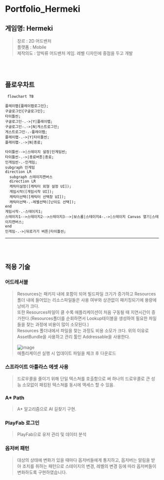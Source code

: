 # Portfolio_Hermeki
## 게임명: Hermeki   
>장르 : 2D 어드밴처   
>플랫폼 : Mobile   
>제작의도 : 앙빅류 어드밴처 게임. 레벨 디자인에 중점을 두고 개발   

<br /><br />

## 플로우차트

```mermaid
 flowchart TB

플레이팹{플레이팹로그인};
구글로그인{구글로그인};
타이틀씬;
구글로그인-.->|Y|플레이팹;
구글로그인-.->|N|게스트로그인;
게스트로그인-.-플레이팹;
플레이팹-.->|Y|타이틀씬;
플레이팹-.->|N|종료;

타이틀씬-->|스테이지 설정|인게임씬;
타이틀씬-.->|종료버튼|종료;
인게임씬-.-인게임;
subgraph 인게임
direction LR
  subgraph 스테이지캔버스
  direction LR
  캐릭터설정([캐릭터 외형 설정 UI]);
  게임시작([게임시작 UI]);
  캐릭터선택([캐릭터 선택창 UI]);
  캐릭터선택-.-레벨선택([난이도 선택]);  
end
게임시작-.-스테이지1;
스테이지1-->스테이지2-->스테이지3-->|보스룸|스테이지4-.->|스테이지 Canvas 열기|스테이지캔버스;
end
인게임-.->|뒤로가기 버튼|타이틀씬;
```
* * *
<br/><br/>

## 적용 기술   

### 어드레서블
>Resources는 패키지 내에 포함이 되어 빌드파일 크기가 증가하고 Resources폴더 내에 들어있는 리소스파일들은 사용 여부와 상관없이 패키징되기에 용량에 낭비가 크다.   
>또한 Resources파일이 클 수록 애플리케이션이 처음 구동될 때 지연시간이 증가한다.(Resources폴더를 순회하면서 Lookup테이블을 생성하여 필요한 파일들을 찾는 과정에 비용이 많이 소모된다.)   
>Resources 폴더내에서 파일을 찾는 과정도 비용 소모가 크다.
>위의 이유로 AssetBundle을 사용하고 관리 툴인 Addressable을 사용한다.
><br/><br/>
>![image](https://github.com/scom-01/Hermeki/assets/78716085/ab7eb0c9-19a0-40ef-b585-8730f2f3c796)   
>애플리케이션 실행 시 업데이트 파일을 체크 후 다운로드

### 스프라이트 아틀라스 에셋 사용   
>드로우콜을 줄이기 위해 단일 텍스쳐를 호출함으로 써 하나의 드로우콜로 큰 성능 소모없이 패킹된 텍스쳐를 동시에 액세스 할 수 있음.   

### A* Path   
>A* 알고리즘으로 AI 길찾기 구현.

### PlayFab 로그인
>PlayFab으로 유저 관리 및 데이터 분석   

### 옵저버 패턴   
>대상의 상태에 변화가 있을 때마다 옵저버들에게 통지하고, 옵저버는 알림을 받아 조치를 취하는 패턴으로 스테이지의 변경, 레벨의 변경 등에 따라 옵저버들이 변화하도록 구현하였습니다.

